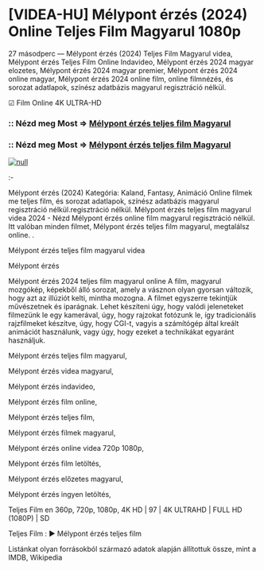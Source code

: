 # [VIDEA-HU] Mélypont érzés (2024) Online Teljes Film Magyarul 1080p


27 másodperc — Mélypont érzés (2024) Teljes Film Magyarul videa, Mélypont érzés Teljes Film Online Indavideo, Mélypont érzés 2024 magyar elozetes, Mélypont érzés 2024 magyar premier, Mélypont érzés 2024 online magyar, Mélypont érzés 2024 online film, online filmnézés, és sorozat adatlapok, színész adatbázis magyarul regisztráció nélkül.

☑ Film Online 4K ULTRA-HD

### :: Nézd meg Most => [Mélypont érzés teljes film Magyarul](https://t.co/gbeDkg2p80)

### :: Nézd meg Most => [Mélypont érzés teljes film Magyarul](https://t.co/gbeDkg2p80)

[![null](https://static.wixstatic.com/media/855a25_043b5abeb4ae4d35ac003198e7fe56ed~mv2.gif)](https://t.co/gbeDkg2p80)

:-

Mélypont érzés (2024) Kategória: Kaland, Fantasy, Animáció Online filmek me teljes film, és sorozat adatlapok, színész adatbázis magyarul regisztráció nélkül.regisztráció nélkül. Mélypont érzés teljes film magyarul videa 2024 - Nézd Mélypont érzés online film magyarul regisztráció nélkül. Itt valóban minden filmet, Mélypont érzés teljes film magyarul, megtalálsz online.
.

Mélypont érzés teljes film magyarul videa

Mélypont érzés

Mélypont érzés 2024 teljes film magyarul online A film, magyarul mozgókép, képekből álló sorozat, amely a vásznon olyan gyorsan változik, hogy azt az illúziót kelti, mintha mozogna. A filmet egyszerre tekintjük művészetnek és iparágnak. Lehet készíteni úgy, hogy valódi jeleneteket filmezünk le egy kamerával, úgy, hogy rajzokat fotózunk le, így tradicionális rajzfilmeket készítve, úgy, hogy CGI-t, vagyis a számítógép által kreált animációt használunk, vagy úgy, hogy ezeket a technikákat egyaránt használjuk.

Mélypont érzés teljes film magyarul,

Mélypont érzés videa magyarul,

Mélypont érzés indavideo,

Mélypont érzés film online,

Mélypont érzés teljes film,

Mélypont érzés filmek magyarul,

Mélypont érzés online videa 720p 1080p,

Mélypont érzés film letöltés,

Mélypont érzés előzetes magyarul,

Mélypont érzés ingyen letöltés,

Teljes Film en 360p, 720p, 1080p, 4K HD | 97 | 4K ULTRAHD | FULL HD (1080P) | SD

Teljes Film : ► Mélypont érzés teljes film

Listánkat olyan forrásokból származó adatok alapján állítottuk össze, mint a IMDB, Wikipedia
